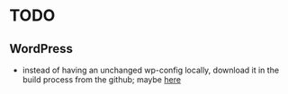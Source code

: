 # TODO

## WordPress

- instead of having an unchanged wp-config locally, download it in the build process from the github; maybe [here](https://raw.githubusercontent.com/docker-library/wordpress/5bbbfa8909232af10ea3fea8b80302a6041a2d04/latest/php8.0/apache/wp-config-docker.php)

